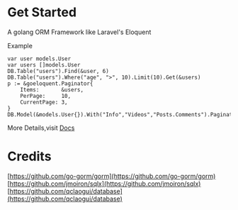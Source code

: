 # Get Started
A golang ORM Framework like Laravel's Eloquent

Example

```golang
var user models.User
var users []models.User
DB.Table("users").Find(&user, 6)
DB.Table("users").Where("age", ">", 10).Limit(10).Get(&users)
p := &goeloquent.Paginator{
    Items:       &users,
    PerPage:     10,
    CurrentPage: 3,
}
DB.Model(&models.User{}).With("Info","Videos","Posts.Comments").Paginate(p,6)
```
More Details,visit [Docs](https://glitterlip.github.io/go-eloquent-docs/)
# Credits
[https://github.com/go-gorm/gorm](https://github.com/go-gorm/gorm)
[https://github.com/jmoiron/sqlx](https://github.com/jmoiron/sqlx)
[https://github.com/qclaogui/database](https://github.com/qclaogui/database)      
